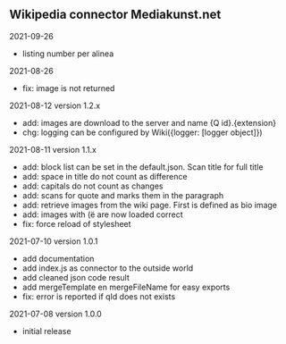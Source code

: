 ## Wikipedia connector Mediakunst.net

2021-09-26
- listing number per alinea

2021-08-26
- fix: image is not returned

2021-08-12
version 1.2.x
- add: images are download to the server and name {Q id}.{extension}
- chg: logging can be configured by Wiki({logger: [logger object]})

2021-08-11
version 1.1.x
- add: block list can be set in the default.json. Scan title for full title
- add: space in title do not count as difference
- add: capitals do not count as changes
- add: scans for quote and marks them in the paragraph
- add: retrieve images from the wiki page. First is defined as bio image
- add: images with (ë  are now loaded correct
- fix: force reload of stylesheet

2021-07-10
version 1.0.1
- add documentation
- add index.js as connector to the outside world
- add cleaned json code result
- add mergeTemplate en mergeFileName for easy exports
- fix: error is reported if qId does not exists

2021-07-08
version 1.0.0
- initial release
